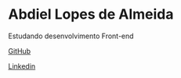 
# Abdiel Lopes de Almeida

Estudando desenvolvimento Front-end

[GitHub](https://github.com/abdiel-almeida)

[Linkedin](www.linkedin.com/in/abdiel-almeida-9269351a7)
